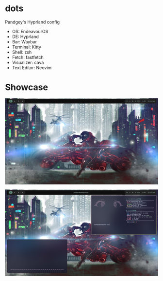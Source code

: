 # dots

Pandgey's Hyprland config

- OS: EndeavourOS
- DE: Hyprland
- Bar: Waybar
- Terminal: Kitty
- Shell: zsh
- Fetch: fastfetch
- Visualizer: cava
- Text Editor: Neovim

# Showcase

![Hyprland desktop](asset/screenshot_1746024295.png)

![Hyprland with terminal and Cava](asset/screenshot_1746024561.png)
